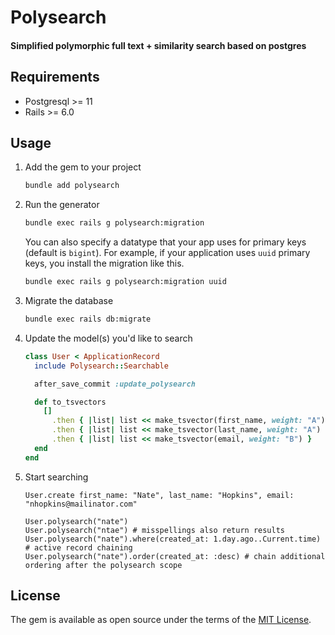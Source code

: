 # Polysearch

#### Simplified polymorphic full text + similarity search based on postgres

## Requirements

- Postgresql >= 11
- Rails >= 6.0

## Usage

1. Add the gem to your project

    ```sh
    bundle add polysearch
    ```

1. Run the generator

    ```sh
    bundle exec rails g polysearch:migration
    ```

    You can also specify a datatype that your app uses for primary keys (default is `bigint`).
    For example, if your application uses `uuid` primary keys, you install the migration like this.

    ```sh
    bundle exec rails g polysearch:migration uuid
    ```

1. Migrate the database

    ```sh
    bundle exec rails db:migrate
    ```

1. Update the model(s) you'd like to search

    ```ruby
    class User < ApplicationRecord
      include Polysearch::Searchable

      after_save_commit :update_polysearch

      def to_tsvectors
        []
          .then { |list| list << make_tsvector(first_name, weight: "A") }
          .then { |list| list << make_tsvector(last_name, weight: "A") }
          .then { |list| list << make_tsvector(email, weight: "B") }
      end
    end
    ```

1. Start searching

    ```
    User.create first_name: "Nate", last_name: "Hopkins", email: "nhopkins@mailinator.com"

    User.polysearch("nate")
    User.polysearch("ntae") # misspellings also return results
    User.polysearch("nate").where(created_at: 1.day.ago..Current.time) # active record chaining
    User.polysearch("nate").order(created_at: :desc) # chain additional ordering after the polysearch scope
    ```

## License

The gem is available as open source under the terms of the [MIT License](https://opensource.org/licenses/MIT).
